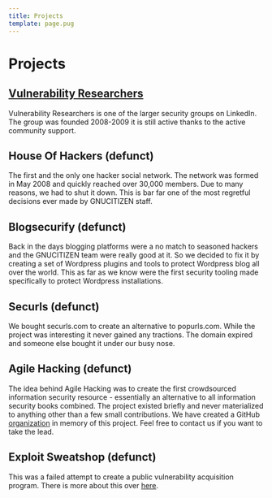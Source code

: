 ```yaml
---
title: Projects
template: page.pug
---
```


# Projects

## [Vulnerability Researchers](https://www.linkedin.com/groups/115855)

Vulnerability Researchers is one of the larger security groups on LinkedIn. The group was founded 2008-2009 it is still active thanks to the active community support.

## House Of Hackers (defunct)

The first and the only one hacker social network. The network was formed in May 2008 and quickly reached over 30,000 members. Due to many reasons, we had to shut it down. This is bar far one of the most regretful decisions ever made by GNUCITIZEN staff.

## Blogsecurify (defunct)

Back in the days blogging platforms were a no match to seasoned hackers and the GNUCITIZEN team were really good at it. So we decided to fix it by creating a set of Wordpress plugins and tools to protect Wordpress blog all over the world. This as far as we know were the first security tooling made specifically to protect Wordpress installations.

## Securls (defunct)

We bought securls.com to create an alternative to popurls.com. While the project was interesting it never gained any tractions. The domain expired and someone else bought it under our busy nose.

## Agile Hacking (defunct)

The idea behind Agile Hacking was to create the first crowdsourced information security resource - essentially an alternative to all information security books combined. The project existed briefly and never materialized to anything other than a few small contributions. We have created a GitHub [organization](https://github.com/agilehacking) in memory of this project. Feel free to contact us if you want to take the lead.

## Exploit Sweatshop (defunct)

This was a failed attempt to create a public vulnerability acquisition program. There is more about this over [here](/blog/exploit-sweatshop/).
